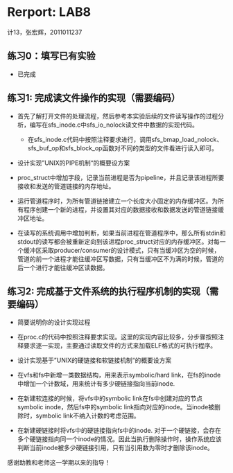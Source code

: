 # Rerport: LAB8

计13，张宏辉，2011011237
 
## 练习0：填写已有实验
 - 已完成

## 练习1: 完成读文件操作的实现（需要编码）

 - 首先了解打开文件的处理流程，然后参考本实验后续的文件读写操作的过程分析，编写在sfs_inode.c中sfs_io_nolock读文件中数据的实现代码。
   - 在sfs_inode.c代码中按照注释要求进行，调用sfs_bmap_load_nolock、sfs_buf_op和sfs_block_op函数对不同的类型的文件看进行读入即可。

 - 设计实现”UNIX的PIPE机制“的概要设方案
  - proc_struct中增加字段，记录当前进程是否为pipeline，并且记录该进程所要接收和发送的管道链接的内存地址。
  - 运行管道程序时，为所有管道链接建立一个长度大小固定的内存缓冲区。为所有程序创建一个新的进程，并设置其对应的数据接收和数据发送的管道链接缓冲区地址。
  - 在读写的系统调用中增加判断，如果当前进程在管道程序中，那么所有stdin和stdout的读写都会被重新定向到该进程proc_struct对应的内存缓冲区。对每一个缓冲区采取producer/consumer的设计模式，只有当缓冲区为空的时候，管道的前一个进程才能往缓冲区写数据，只有当缓冲区不为满的时候，管道的后一个进行才能往缓冲区读数据。
 
## 练习2: 完成基于文件系统的执行程序机制的实现（需要编码）

 - 简要说明你的设计实现过程
  - 在proc.c的代码中按照注释要求实现。这里的实现内容比较多，分步骤按照注释要求逐一实现，主要通过读取文件的方式来加载ELF格式的可执行程序。

 - 设计实现基于”UNIX的硬链接和软链接机制“的概要设方案
  - 在vfs和fs中新增一类数据结构，用来表示symbolic/hard link，在fs的inode中增加一个计数域，用来统计有多少硬链接指向当前inode.
  - 在新建软连接的时候，将vfs中的symbolic link在fs中创建对应的节点symbolic inode，然后fs中的symbolic link指向对应的inode。当inode被删除时，symbolic link不纳入计数的考虑范围。
  - 在新建硬链接时将vfs中的硬链接指向fs中的inode. 对于一个硬链接，会存在多个硬链接指向同一个inode的情况。因此当执行删除操作时，操作系统应该判断当前inode被多少硬链接引用，只有当引用数为零时才删除该inode。


感谢助教和老师这一学期以来的指导！